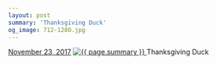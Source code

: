 ```yaml
---
layout: post
summary: 'Thanksgiving Duck'
og_image: 712-1280.jpg
---
```


<p>
  <time>
    <a href="/712">November 23, 2017</a>
  </time>
  <a href="/712">
    <img src="{{ site.assets_url }}/712-640.jpg" srcset="{{ site.assets_url }}/712-320.jpg 320w, {{ site.assets_url }}/712-640.jpg 640w, {{ site.assets_url }}/712-960.jpg 960w, {{ site.assets_url }}/712-1280.jpg 1280w" sizes="(min-width: 700px) 50vw, calc(100vw - 2rem)" alt="{{ page.summary }}" />
  </a>
  <span>Thanksgiving Duck</span>
</p>
